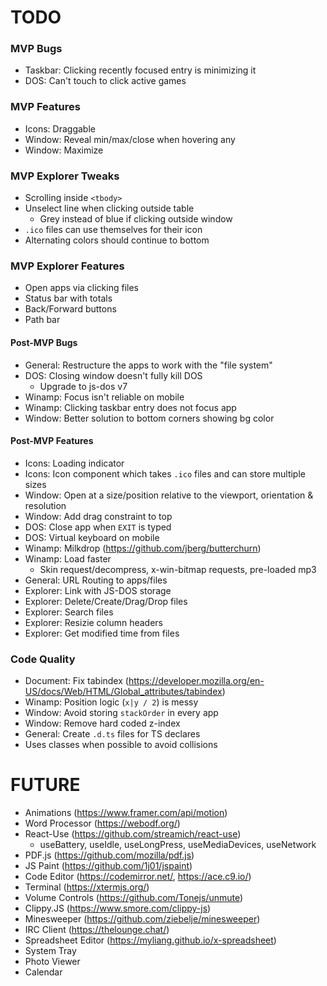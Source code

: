 # TODO

### MVP Bugs

- Taskbar: Clicking recently focused entry is minimizing it
- DOS: Can't touch to click active games

### MVP Features

- Icons: Draggable
- Window: Reveal min/max/close when hovering any
- Window: Maximize

### MVP Explorer Tweaks

- Scrolling inside `<tbody>`
- Unselect line when clicking outside table
  - Grey instead of blue if clicking outside window
- `.ico` files can use themselves for their icon
- Alternating colors should continue to bottom

### MVP Explorer Features

- Open apps via clicking files
- Status bar with totals
- Back/Forward buttons
- Path bar

#### Post-MVP Bugs

- General: Restructure the apps to work with the "file system"
- DOS: Closing window doesn't fully kill DOS
  - Upgrade to js-dos v7
- Winamp: Focus isn't reliable on mobile
- Winamp: Clicking taskbar entry does not focus app
- Window: Better solution to bottom corners showing bg color

#### Post-MVP Features

- Icons: Loading indicator
- Icons: Icon component which takes `.ico` files and can store multiple sizes
- Window: Open at a size/position relative to the viewport, orientation & resolution
- Window: Add drag constraint to top
- DOS: Close app when `EXIT` is typed
- DOS: Virtual keyboard on mobile
- Winamp: Milkdrop (https://github.com/jberg/butterchurn)
- Winamp: Load faster
  - Skin request/decompress, x-win-bitmap requests, pre-loaded mp3
- General: URL Routing to apps/files
- Explorer: Link with JS-DOS storage
- Explorer: Delete/Create/Drag/Drop files
- Explorer: Search files
- Explorer: Resizie column headers
- Explorer: Get modified time from files

### Code Quality

- Document: Fix tabindex (https://developer.mozilla.org/en-US/docs/Web/HTML/Global_attributes/tabindex)
- Winamp: Position logic (`x|y / 2`) is messy
- Window: Avoid storing `stackOrder` in every app
- Window: Remove hard coded z-index
- General: Create `.d.ts` files for TS declares
- Uses classes when possible to avoid collisions

# FUTURE

- Animations (https://www.framer.com/api/motion)
- Word Processor (https://webodf.org/)
- React-Use (https://github.com/streamich/react-use)
  - useBattery, useIdle, useLongPress, useMediaDevices, useNetwork
- PDF.js (https://github.com/mozilla/pdf.js)
- JS Paint (https://github.com/1j01/jspaint)
- Code Editor (https://codemirror.net/, https://ace.c9.io/)
- Terminal (https://xtermjs.org/)
- Volume Controls (https://github.com/Tonejs/unmute)
- Clippy.JS (https://www.smore.com/clippy-js)
- Minesweeper (https://github.com/ziebelje/minesweeper)
- IRC Client (https://thelounge.chat/)
- Spreadsheet Editor (https://myliang.github.io/x-spreadsheet)
- System Tray
- Photo Viewer
- Calendar

